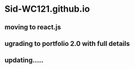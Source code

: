 # Sid-WC121.github.io

## moving to react.js
## ugrading to portfolio 2.0 with full details
## updating.....
